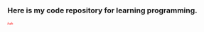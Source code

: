 ### Here is my code repository for learning programming.
<span style="font-size:0.5em;font-style:italic;color:red;">hah</span>
